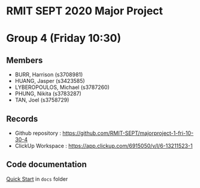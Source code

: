 # RMIT SEPT 2020 Major Project

# Group 4 (Friday 10:30)

## Members
* BURR, Harrison (s3708981)
* HUANG, Jasper (s3423585)
* LYBEROPOULOS, Michael (s3787260)
* PHUNG, Nikita (s3783287)
* TAN, Joel (s3758729)

## Records

* Github repository : https://github.com/RMIT-SEPT/majorproject-1-fri-10-30-4
* ClickUp Workspace : https://app.clickup.com/6915050/v/l/6-13211523-1


## Code documentation

[Quick Start](/docs/README.md) in `docs` folder
